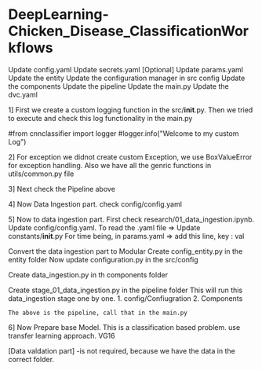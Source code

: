 # DeepLearning-Chicken_Disease_ClassificationWorkflows

Update config.yaml
Update secrets.yaml [Optional]
Update params.yaml
Update the entity
Update the configuration manager in src config
Update the components
Update the pipeline
Update the main.py
Update the dvc.yaml

1] First we create a custom logging function in the src/__init__.py. Then we tried to execute and check this log functionality in the main.py

#from cnnclassifier import logger
#logger.info("Welcome to my custom Log")

2] For exception we didnot create custom Exception, we use BoxValueError for exception handling. Also we have all the genric functions in utils/common.py file

3] Next check the Pipeline above

4] Now Data Ingestion part. check config/config.yaml

5] Now to data ingestion part. First check research/01_data_ingestion.ipynb.
Update config/config.yaml.
To read the .yaml file => Update constants/__init__.py
For time being, in params.yaml => add this line, key : val

Convert the data ingestion part to Modular 
Create config_entity.py in the entity folder
Now update configuration.py in the src/config

Create data_ingestion.py in th components folder

Create stage_01_data_ingestion.py in the pipeline folder
    This will run this data_ingestion stage one by one.
        1. config/Confiugration
        2. Components
        
    The above is the pipeline, call that in the main.py


6] Now Prepare base Model. This is a classification based problem. use transfer learning approach.
    VG16

[Data valdation part] -is not required, because we have the data in the correct folder.








